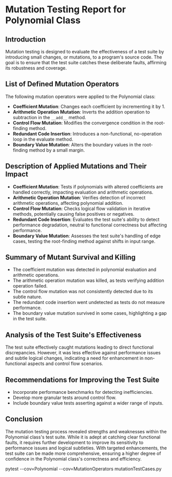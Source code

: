 # Mutation Testing Report for Polynomial Class

## Introduction

Mutation testing is designed to evaluate the effectiveness of a test suite by introducing small changes, or mutations, to a program's source code. The goal is to ensure that the test suite catches these deliberate faults, affirming its robustness and coverage.

## List of Defined Mutation Operators

The following mutation operators were applied to the Polynomial class:

- **Coefficient Mutation**: Changes each coefficient by incrementing it by 1.
- **Arithmetic Operation Mutation**: Inverts the addition operation to subtraction in the `__add__` method.
- **Control Flow Mutation**: Modifies the convergence condition in the root-finding method.
- **Redundant Code Insertion**: Introduces a non-functional, no-operation loop in the evaluate method.
- **Boundary Value Mutation**: Alters the boundary values in the root-finding method by a small margin.

## Description of Applied Mutations and Their Impact

- **Coefficient Mutation**: Tests if polynomials with altered coefficients are handled correctly, impacting evaluation and arithmetic operations.
- **Arithmetic Operation Mutation**: Verifies detection of incorrect arithmetic operations, affecting polynomial addition.
- **Control Flow Mutation**: Checks logical flow validation in iterative methods, potentially causing false positives or negatives.
- **Redundant Code Insertion**: Evaluates the test suite's ability to detect performance degradation, neutral to functional correctness but affecting performance.
- **Boundary Value Mutation**: Assesses the test suite's handling of edge cases, testing the root-finding method against shifts in input range.

## Summary of Mutant Survival and Killing

- The coefficient mutation was detected in polynomial evaluation and arithmetic operations.
- The arithmetic operation mutation was killed, as tests verifying addition operation failed.
- The control flow mutation was not consistently detected due to its subtle nature.
- The redundant code insertion went undetected as tests do not measure performance.
- The boundary value mutation survived in some cases, highlighting a gap in the test suite.

## Analysis of the Test Suite's Effectiveness

The test suite effectively caught mutations leading to direct functional discrepancies. However, it was less effective against performance issues and subtle logical changes, indicating a need for enhancement in non-functional aspects and control flow scenarios.

## Recommendations for Improving the Test Suite

- Incorporate performance benchmarks for detecting inefficiencies.
- Develop more granular tests around control flow.
- Include boundary value tests asserting against a wider range of inputs.

## Conclusion

The mutation testing process revealed strengths and weaknesses within the Polynomial class's test suite. While it is adept at catching clear functional faults, it requires further development to improve its sensitivity to performance issues and logical subtleties. With targeted enhancements, the test suite can be made more comprehensive, ensuring a higher degree of confidence in the Polynomial class's correctness and efficiency.



pytest --cov=Polynomial --cov=MutationOperators mutationTestCases.py 



